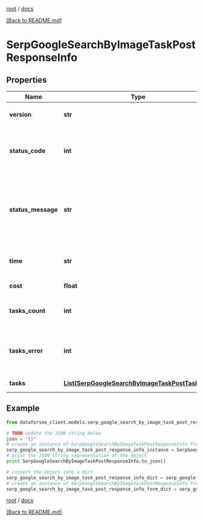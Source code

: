 [root](./../ "root") / [docs](./ "docs")

[[Back to README.md]](./../README.md "[Back to README.md]")

# SerpGoogleSearchByImageTaskPostResponseInfo

## Properties

Name | Type | Description | Notes
------------ | ------------- | ------------- | -------------
**version** | **str** | the current version of the API | [optional]
**status_code** | **int** | general status code you can find the full list of the response codes here | [optional]
**status_message** | **str** | general informational message you can find the full list of general informational messages here | [optional]
**time** | **str** | total execution time, seconds | [optional]
**cost** | **float** | total tasks cost, USD | [optional]
**tasks_count** | **int** | the number of tasks in the tasks array | [optional]
**tasks_error** | **int** | the number of tasks in the tasks array returned with an error | [optional]
**tasks** | [**List[SerpGoogleSearchByImageTaskPostTaskInfo]**](SerpGoogleSearchByImageTaskPostTaskInfo.md) | array of tasks | [optional]

## Example

```python
from dataforseo_client.models.serp_google_search_by_image_task_post_response_info import SerpGoogleSearchByImageTaskPostResponseInfo

# TODO update the JSON string below
json = "{}"
# create an instance of SerpGoogleSearchByImageTaskPostResponseInfo from a JSON string
serp_google_search_by_image_task_post_response_info_instance = SerpGoogleSearchByImageTaskPostResponseInfo.from_json(json)
# print the JSON string representation of the object
print SerpGoogleSearchByImageTaskPostResponseInfo.to_json()

# convert the object into a dict
serp_google_search_by_image_task_post_response_info_dict = serp_google_search_by_image_task_post_response_info_instance.to_dict()
# create an instance of SerpGoogleSearchByImageTaskPostResponseInfo from a dict
serp_google_search_by_image_task_post_response_info_form_dict = serp_google_search_by_image_task_post_response_info.from_dict(serp_google_search_by_image_task_post_response_info_dict)
```

  

[root](./../ "root") / [docs](./ "docs")

[[Back to README.md]](./../README.md "[Back to README.md]")